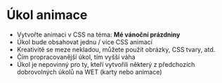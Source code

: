 # Úkol animace

* Vytvořte animaci v CSS na téma: **Mé vánoční prázdniny**
* Úkol bude obsahovat jednu / více CSS animací
* Kreativitě se meze nekladou, můžete použít obrázky, CSS tvary, atd.
* Čím propracovanější úkol, tím vyšší váha
* Úkol je nepovinný pro ty, kteří vytvořili některý z předchozích dobrovolných úkolů na WET (karty nebo animace)
